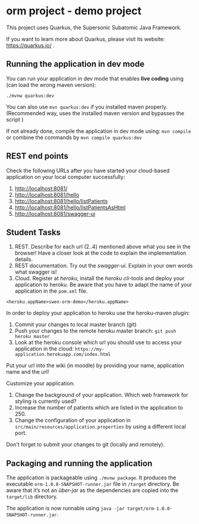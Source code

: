 # orm project - demo project

This project uses Quarkus, the Supersonic Subatomic Java Framework.

If you want to learn more about Quarkus, please visit its website: https://quarkus.io/ .

## Running the application in dev mode

You can run your application in dev mode that enables **live coding** using (can load the wrong maven version):

`./mvnw quarkus:dev`

You can also use `mvn quarkus:dev` if you installed maven properly. (Recommended way, uses the installed maven version and bypasses the script )

If not already done, compile the application in dev mode using: `mvn compile` or combine the commands by `mvn compile quarkus:dev`

## REST end points

Check the following URLs after you have started your cloud-based application on your local computer successfully:

1. [http://localhost:8081/](http://localhost:8081/)
2. [http://localhost:8081/hello](http://localhost:8081/hello)
3. [http://localhost:8081/hello/listPatients](http://localhost:8081/hello/listPatients)
4. [http://localhost:8081/hello/listPatientsAsHtml](http://localhost:8081/hello/listPatientsAsHtml)
5. [http://localhost:8081/swagger-ui](http://localhost:8081/swagger-ui)


## Student Tasks

1. REST. Describe for each url (2..4) mentioned above what you see in the browser! Have a closer look at the code to explain the implementation details. 
2. REST documentation. Try out the *swagger-ui*. Explain in your own words what swagger is!
3. Cloud. Register at *heroku*, install the *heroku cli*-tools and deploy your application to heroku. Be aware that you have to adapt the name of your application in the `pom.xml` file. 

```
<heroku.appName>swen-orm-demo</heroku.appName>
```

In order to deploy your application to heroku use the heroku-maven plugin:

1. Commit your changes to local master branch (git)
2. Push your changes to the remote heroku master branch: `git push heroku master`
3. Look at the heroku console which url you should use to access your application in the cloud: `https://my-application.herokuapp.com/index.html`

Put your url into the wiki (in moodle) by providing your name, application name and the url!

Customize your application:

1. Change the background of your application. Which web framework for styling is currently used?
2. Increase the number of patients which are listed in the application to 250.
3. Change the configuration of your application in ` src/main/resources/application.properties` by using a different local port.

Don't forget to submit your changes to git (locally and remotely).

## Packaging and running the application

The application is packageable using `./mvnw package`.
It produces the executable `orm-1.0.0-SNAPSHOT-runner.jar` file in `/target` directory.
Be aware that it’s not an _über-jar_ as the dependencies are copied into the `target/lib` directory.

The application is now runnable using `java -jar target/orm-1.0.0-SNAPSHOT-runner.jar`.

